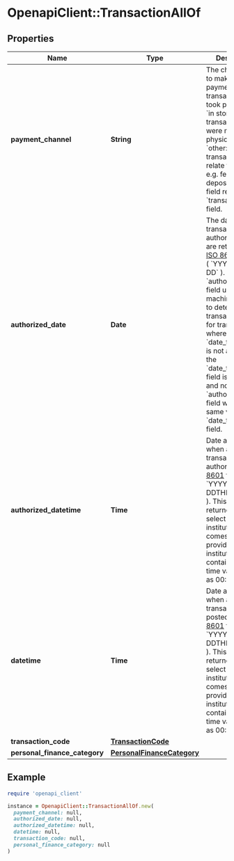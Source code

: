 # OpenapiClient::TransactionAllOf

## Properties

| Name | Type | Description | Notes |
| ---- | ---- | ----------- | ----- |
| **payment_channel** | **String** | The channel used to make a payment. &#x60;online:&#x60; transactions that took place online.  &#x60;in store:&#x60; transactions that were made at a physical location.  &#x60;other:&#x60; transactions that relate to banks, e.g. fees or deposits.  This field replaces the &#x60;transaction_type&#x60; field.  |  |
| **authorized_date** | **Date** | The date that the transaction was authorized. Dates are returned in an [ISO 8601](https://wikipedia.org/wiki/ISO_8601) format ( &#x60;YYYY-MM-DD&#x60; ). The &#x60;authorized_date&#x60; field uses machine learning to determine a transaction date for transactions where the &#x60;date_transacted&#x60; is not available. If the &#x60;date_transacted&#x60; field is present and not &#x60;null&#x60;, the &#x60;authorized_date&#x60; field will have the same value as the &#x60;date_transacted&#x60; field. |  |
| **authorized_datetime** | **Time** | Date and time when a transaction was authorized in [ISO 8601](https://wikipedia.org/wiki/ISO_8601) format ( &#x60;YYYY-MM-DDTHH:mm:ssZ&#x60; ).  This field is returned for select financial institutions and comes as provided by the institution. It may contain default time values (such as 00:00:00). |  |
| **datetime** | **Time** | Date and time when a transaction was posted in [ISO 8601](https://wikipedia.org/wiki/ISO_8601) format ( &#x60;YYYY-MM-DDTHH:mm:ssZ&#x60; ).  This field is returned for select financial institutions and comes as provided by the institution. It may contain default time values (such as 00:00:00). |  |
| **transaction_code** | [**TransactionCode**](TransactionCode.md) |  |  |
| **personal_finance_category** | [**PersonalFinanceCategory**](PersonalFinanceCategory.md) |  | [optional] |

## Example

```ruby
require 'openapi_client'

instance = OpenapiClient::TransactionAllOf.new(
  payment_channel: null,
  authorized_date: null,
  authorized_datetime: null,
  datetime: null,
  transaction_code: null,
  personal_finance_category: null
)
```

